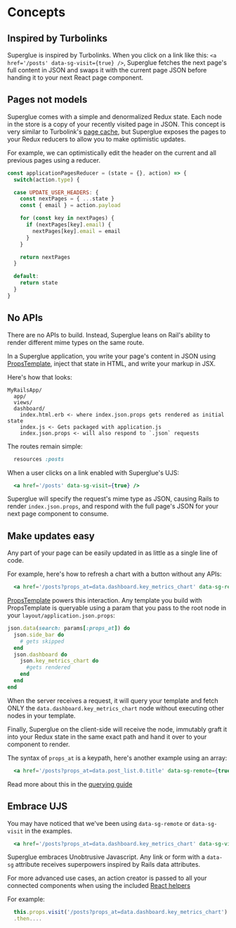 # Concepts

## Inspired by Turbolinks

Superglue is inspired by Turbolinks. When you click on a link like this:
`<a href='/posts' data-sg-visit={true} />`, Superglue fetches the next page's full
content in JSON and swaps it with the current page JSON before handing it
to your next React page component.

## Pages not models

Superglue comes with a simple and denormalized Redux state. Each node in the store
is a copy of your recently visited page in JSON. This concept is very similar
to Turbolink's [page cache][Turbolinks cache], but Superglue exposes the pages to
your Redux reducers to allow you to make optimistic updates.

For example, we can optimistically edit the header on the current and all
previous pages using a reducer.

```javascript
const applicationPagesReducer = (state = {}, action) => {
  switch(action.type) {

  case UPDATE_USER_HEADERS: {
    const nextPages = { ...state }
    const { email } = action.payload

    for (const key in nextPages) {
      if (nextPages[key].email) {
        nextPages[key].email = email
      }
    }

    return nextPages
  }

  default:
    return state
  }
}
```

## No APIs
There are no APIs to build. Instead, Superglue leans on Rail's ability to render
different mime types on the same route.

In a Superglue application, you write your page's content in JSON using
[PropsTemplate], inject that state in HTML, and write your markup in JSX.

Here's how that looks:

```
MyRailsApp/
  app/
  views/
  dashboard/
    index.html.erb <- where index.json.props gets rendered as initial state
    index.js <- Gets packaged with application.js
    index.json.props <- will also respond to `.json` requests
```

The routes remain simple:

```ruby
  resources :posts
```

When a user clicks on a link enabled with Superglue's UJS:

```jsx
  <a href='/posts' data-sg-visit={true} />
```

Superglue will specify the request's mime type as JSON, causing Rails to render
`index.json.props`, and respond with the full page's JSON for your next
page component to consume.

## Make updates easy

Any part of your page can be easily updated in as little as a single line of
code.

For example, here's how to refresh a chart with a button without any APIs:

```jsx
  <a href='/posts?props_at=data.dashboard.key_metrics_chart' data-sg-remote={true} />
```

[PropsTemplate] powers this interaction. Any template you build with
PropsTemplate is queryable using a param that you pass to the root node in your
`layout/application.json.props`:

```ruby
json.data(search: params[:props_at]) do
  json.side_bar do
    # gets skipped
  end
  json.dashboard do
    json.key_metrics_chart do
      #gets rendered
    end
  end
end
```

When the server receives a request, it will query your template and fetch ONLY
the `data.dashboard.key_metrics_chart` node without executing other nodes in
your template.

Finally, Superglue on the client-side will receive the node, immutably graft it
into your Redux state in the same exact path and hand it over to your
component to render.

The syntax of `props_at` is a keypath, here's another example using an array:

```jsx
  <a href='/posts?props_at=data.post_list.0.title' data-sg-remote={true} />
```

Read more about this in the [querying guide]

## Embrace UJS

You may have noticed that we've been using `data-sg-remote` or `data-sg-visit`
in the examples.

```jsx
  <a href='/posts?props_at=data.dashboard.key_metrics_chart' data-sg-visit={true} />
```

Superglue embraces Unobtrusive Javascript. Any link or form with a `data-sg`
attribute receives superpowers inspired by Rails data attributes.

For more advanced use cases, an action creator is passed to all your connected
components when using the included [React helpers]

For example:

```jsx
  this.props.visit('/posts?props_at=data.dashboard.key_metrics_chart')
  .then....
```


[PropsTemplate]: https://github.com/thoughtbot/props_template
[Turbolinks cache]: https://github.com/turbolinks/turbolinks#understanding-caching
[querying guide]: ./traversal-guide.md
[React helpers]: ./react-redux.md
